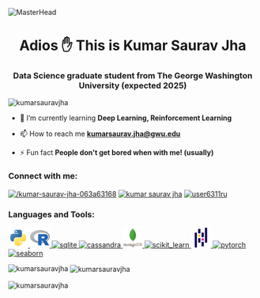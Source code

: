 ![MasterHead](https://user-images.githubusercontent.com/74038190/225813708-98b745f2-7d22-48cf-9150-083f1b00d6c9.gif)

<h1 align="center">Adios ✋ This is Kumar Saurav Jha</h1>
<h3 align="center">Data Science graduate student from The George Washington University (expected 2025)</h3>

<p align="left"> <img src="https://komarev.com/ghpvc/?username=kumarsauravjha&label=Profile%20views&color=0e75b6&style=flat" alt="kumarsauravjha" /> </p>

- 🌱 I’m currently learning **Deep Learning, Reinforcement Learning**

- 📫 How to reach me **kumarsaurav.jha@gwu.edu**

- ⚡ Fun fact **People don't get bored when with me! (usually)**

<h3 align="left">Connect with me:</h3>
<p align="left">
  <a href="https://linkedin.com/in//kumar-saurav-jha-063a63168" target="blank"><img align="center" src="https://raw.githubusercontent.com/rahuldkjain/github-profile-readme-generator/master/src/images/icons/Social/linked-in-alt.svg" alt="/kumar-saurav-jha-063a63168" height="30" width="40" /></a>
  <a href="https://kaggle.com/kumarsauravjha" target="blank"><img align="center" src="https://raw.githubusercontent.com/rahuldkjain/github-profile-readme-generator/master/src/images/icons/Social/kaggle.svg" alt="kumar saurav jha" height="30" width="40" /></a>
  <a href="https://www.leetcode.com/user6311ru" target="blank"><img align="center" src="https://raw.githubusercontent.com/rahuldkjain/github-profile-readme-generator/master/src/images/icons/Social/leet-code.svg" alt="user6311ru" height="30" width="40" /></a>
</p>

<h3 align="left">Languages and Tools:</h3>
<p align="left">
  <a href="https://www.python.org" target="_blank" rel="noreferrer"> <img src="https://raw.githubusercontent.com/devicons/devicon/master/icons/python/python-original.svg" alt="python" width="40" height="40"/> </a>
  <a href="https://www.r-project.org/" target="_blank" rel="noreferrer"> <img src="https://raw.githubusercontent.com/devicons/devicon/master/icons/r/r-original.svg" alt="r" width="40" height="40"/> </a>
  <a href="https://www.sqlite.org/" target="_blank" rel="noreferrer"> <img src="https://www.vectorlogo.zone/logos/sqlite/sqlite-icon.svg" alt="sqlite" width="40" height="40"/> </a>
  <a href="https://cassandra.apache.org/" target="_blank" rel="noreferrer"> <img src="https://www.vectorlogo.zone/logos/apache_cassandra/apache_cassandra-icon.svg" alt="cassandra" width="40" height="40"/> </a>
  <a href="https://www.mongodb.com/" target="_blank" rel="noreferrer"> <img src="https://raw.githubusercontent.com/devicons/devicon/master/icons/mongodb/mongodb-original-wordmark.svg" alt="mongodb" width="40" height="40"/> </a>
  <a href="https://scikit-learn.org/" target="_blank" rel="noreferrer"> <img src="https://upload.wikimedia.org/wikipedia/commons/0/05/Scikit_learn_logo_small.svg" alt="scikit_learn" width="40" height="40"/> </a>
  <a href="https://pandas.pydata.org/" target="_blank" rel="noreferrer"> <img src="https://raw.githubusercontent.com/devicons/devicon/2ae2a900d2f041da66e950e4d48052658d850630/icons/pandas/pandas-original.svg" alt="pandas" width="40" height="40"/> </a>
  <a href="https://pytorch.org/" target="_blank" rel="noreferrer"> <img src="https://www.vectorlogo.zone/logos/pytorch/pytorch-icon.svg" alt="pytorch" width="40" height="40"/> </a>
  <a href="https://seaborn.pydata.org/" target="_blank" rel="noreferrer"> <img src="https://seaborn.pydata.org/_images/logo-mark-lightbg.svg" alt="seaborn" width="40" height="40"/> </a>
</p>

<p><img align="left" src="https://github-readme-stats.vercel.app/api/top-langs?username=kumarsauravjha&show_icons=true&locale=en&layout=compact" alt="kumarsauravjha" /></p>

<p>&nbsp;<img align="center" src="https://github-readme-stats.vercel.app/api?username=kumarsauravjha&show_icons=true&locale=en" alt="kumarsauravjha" /></p>

<p><img align="center" src="https://github-readme-streak-stats.herokuapp.com/?user=kumarsauravjha&" alt="kumarsauravjha" /></p>
